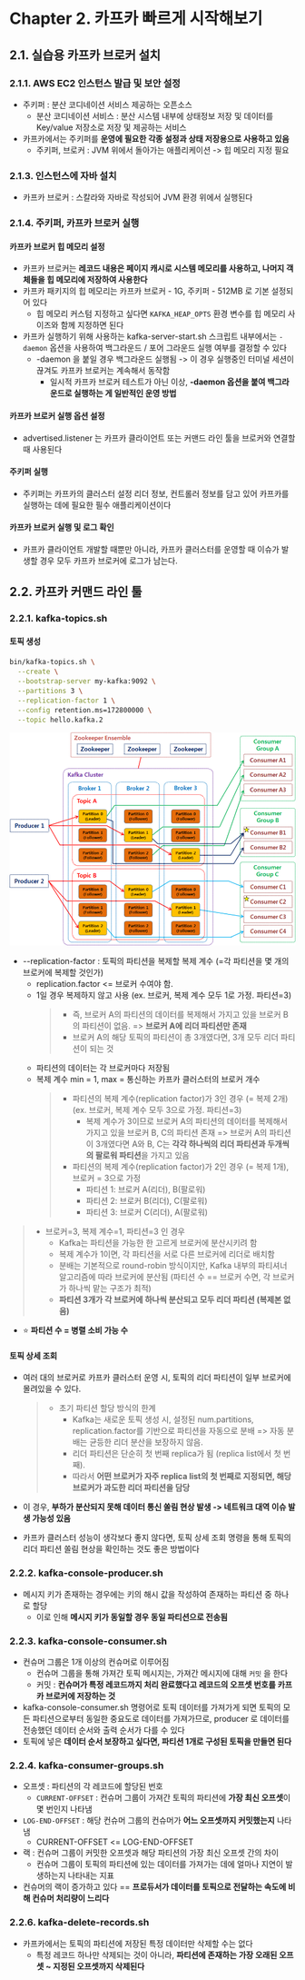 # Chapter 2. 카프카 빠르게 시작해보기

## 2.1. 실습용 카프카 브로커 설치
### 2.1.1. AWS EC2 인스턴스 발급 및 보안 설정
- 주키퍼 : 분산 코디네이션 서비스 제공하는 오픈소스
  - 분산 코디네이션 서비스 : 분산 시스템 내부에 상태정보 저장 및 데이터를 Key/value 저장소로 저장 및 제공하는 서비스
- 카프카에서는 주키퍼를 **운영에 필요한 각종 설정과 상태 저장용으로 사용하고 있음**
  - 주키퍼, 브로커 : JVM 위에서 돌아가는 애플리케이션 -> 힙 메모리 지정 필요

### 2.1.3. 인스턴스에 자바 설치
- 카프카 브로커 : 스칼라와 자바로 작성되어 JVM 환경 위에서 실행된다

### 2.1.4. 주키퍼, 카프카 브로커 실행
#### 카프카 브로커 힙 메모리 설정
- 카프카 브로커는 **레코드 내용은 페이지 캐시로 시스템 메모리를 사용하고, 나머지 객체들을 힙 메모리에 저장하여 사용한다**
- 카프카 패키지의 힙 메모리는 카프카 브로커 - 1G, 주키퍼 - 512MB 로 기본 설정되어 있다
  - 힙 메모리 커스텀 지정하고 싶다면 `KAFKA_HEAP_OPTS` 환경 변수를 힙 메모리 사이즈와 함께 지정하면 된다
- 카프카 실행하기 위해 사용하는 kafka-server-start.sh 스크립트 내부에서는 `-daemon` 옵션을 사용하여 백그라운드 / 포어 그라운드 실행 여부를 결정할 수 있다
  - -daemon 을 붙일 경우 백그라운드 실행됨 -> 이 경우 실행중인 터미널 세션이 끊겨도 카프카 브로커는 계속해서 동작함
    - 일시적 카프카 브로커 테스트가 아닌 이상, **-daemon 옵션을 붙여 백그라운드로 실행하는 게 일반적인 운영 방법**

#### 카프카 브로커 실행 옵션 설정
- advertised.listener 는 카프카 클라이언트 또는 커맨드 라인 툴을 브로커와 연결할 때 사용된다

#### 주키퍼 실행
- 주키퍼는 카프카의 클러스터 설정 리더 정보, 컨트롤러 정보를 담고 있어 카프카를 실행하는 데에 필요한 필수 애플리케이션이다

#### 카프카 브로커 실행 및 로그 확인
- 카프카 클라이언트 개발할 때뿐만 아니라, 카프카 클러스터를 운영할 때 이슈가 발생할 경우 모두 카프카 브로커에 로그가 남는다.

## 2.2. 카프카 커맨드 라인 툴
### 2.2.1. kafka-topics.sh
#### 토픽 생성
```bash
bin/kafka-topics.sh \
  --create \
  --bootstrap-server my-kafka:9092 \
  --partitions 3 \
  --replication-factor 1 \
  --config retention.ms=172800000 \
  --topic hello.kafka.2
```
![alt text](image.png)
- --replication-factor : 토픽의 파티션을 복제할 복제 계수 (=각 파티션을 몇 개의 브로커에 복제할 것인가) 
  - replication.factor <= 브로커 수여야 함. 
  - 1일 경우 복제하지 않고 사용 (ex. 브로커, 복제 계수 모두 1로 가정. 파티션=3)
    > - 즉, 브로커 A의 파티션의 데이터를 복제해서 가지고 있을 브로커 B의 파티션이 없음. => **브로커 A에 리더 파티션만 존재** 
    > - 브로커 A의 해당 토픽의 파티션이 총 3개였다면, 3개 모두 리더 파티션이 되는 것
  - 파티션의 데이터는 각 브로커마다 저장됨
  - 복제 계수 min = 1, max = 통신하는 카프카 클러스터의 브로커 개수
    > - 파티션의 복제 계수(replication factor)가 3인 경우 (= 복제 2개) (ex. 브로커, 복제 계수 모두 3으로 가정. 파티션=3)
    >   - 복제 계수가 3이므로 브로커 A의 파티션의 데이터를 복제해서 가지고 있을 브로커 B, C의 파티션 존재 => 브로커 A의 파티션이 3개였다면 A와 B, C는 **각각 하나씩의 리더 파티션과 두개씩의 팔로워 파티션**을 가지고 있음
    > - 파티션의 복제 계수(replication factor)가 2인 경우 (= 복제 1개), 브로커 = 3으로 가정
    >   - 파티션 1: 브로커 A(리더), B(팔로워)
    >   - 파티션 2: 브로커 B(리더), C(팔로워)
    >   - 파티션 3: 브로커 C(리더), A(팔로워)
> - 브로커=3, 복제 계수=1, 파티션=3 인 경우
>   - Kafka는 파티션을 가능한 한 고르게 브로커에 분산시키려 함
>   - 복제 계수가 1이면, 각 파티션을 서로 다른 브로커에 리더로 배치함
>   - 분배는 기본적으로 round-robin 방식이지만, Kafka 내부의 파티셔너 알고리즘에 따라 브로커에 분산됨 (파티션 수 == 브로커 수면, 각 브로커가 하나씩 맡는 구조가 최적)
>   - **파티션 3개가 각 브로커에 하나씩 분산되고 모두 리더 파티션 (복제본 없음)**
- ⭐️ **파티션 수 = 병렬 소비 가능 수**


#### 토픽 상세 조회
- 여러 대의 브로커로 카프카 클러스터 운영 시, 토픽의 리더 파티션이 일부 브로커에 몰려있을 수 있다.
    > - 초기 파티션 할당 방식의 한계
    >   - Kafka는 새로운 토픽 생성 시, 설정된 num.partitions, replication.factor를 기반으로 파티션을 자동으로 분배 => 자동 분배는 균등한 리더 분산을 보장하지 않음.
    >   - 리더 파티션은 단순히 첫 번째 replica가 됨 (replica list에서 첫 번째).
    >   - 따라서 **어떤 브로커가 자주 replica list의 첫 번째로 지정되면, 해당 브로커가 과도한 리더 파티션을 담당**
- 이 경우, **부하가 분산되지 못해 데이터 통신 쏠림 현상 발생 -> 네트워크 대역 이슈 발생 가능성 있음**

- 카프카 클러스터 성능이 생각보다 좋지 않다면, 토픽 상세 조회 명령을 통해 토픽의 리더 파티션 쏠림 현상을 확인하는 것도 좋은 방법이다

### 2.2.2. kafka-console-producer.sh
- 메시지 키가 존재하는 경우에는 키의 해시 값을 작성하여 존재하는 파티션 중 하나로 할당
  - 이로 인해 **메시지 키가 동일할 경우 동일 파티션으로 전송됨**

### 2.2.3. kafka-console-consumer.sh
- 컨슈머 그룹은 1개 이상의 컨슈머로 이루어짐
  - 컨슈머 그룹을 통해 가져간 토픽 메시지는, 가져간 메시지에 대해 `커밋` 을 한다
  - 커밋 : **컨슈머가 특정 레코드까지 처리 완료했다고 레코드의 오프셋 번호를 카프카 브로커에 저장하는 것**
- kafka-console-consumer.sh 명령어로 토픽 데이터를 가져가게 되면 토픽의 모든 파티션으로부터 동일한 중요도로 데이터를 가져가므로, producer 로 데이터를 전송했던 데이터 순서와 출력 순서가 다를 수 있다
- 토픽에 넣은 **데이터 순서 보장하고 싶다면, 파티션 1개로 구성된 토픽을 만들면 된다**

### 2.2.4. kafka-consumer-groups.sh
- 오프셋 : 파티션의 각 레코드에 할당된 번호
  - `CURRENT-OFFSET` : 컨슈머 그룹이 가져간 토픽의 파티션에 **가장 최신 오프셋**이 몇 번인지 나타냄
- `LOG-END-OFFSET` : 해당 컨슈머 그룹의 컨슈머가 **어느 오프셋까지 커밋했는지** 나타냄
  - CURRENT-OFFSET <= LOG-END-OFFSET
- 랙 : 컨슈머 그룹이 커밋한 오프셋과 해당 파티션의 가장 최신 오프셋 간의 차이
  - 컨슈머 그룹이 토픽의 파티션에 있는 데이터를 가져가는 데에 얼마나 지연이 발생하는지 나타내는 지표 
- 컨슈머의 랙이 증가하고 있다 == **프로듀서가 데이터를 토픽으로 전달하는 속도에 비해 컨슈머 처리량이 느리다**

### 2.2.6. kafka-delete-records.sh
- 카프카에서는 토픽의 파티션에 저장된 특정 데이터만 삭제할 수는 없다
  - 특정 레코드 하나만 삭제되는 것이 아니라, **파티션에 존재하는 가장 오래된 오프셋 ~ 지정된 오프셋까지 삭제된다**